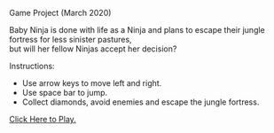 Game Project (March 2020)

Baby Ninja is done with life as a Ninja  and plans to escape their jungle fortress for less sinister pastures, <br />
but will her fellow Ninjas accept her decision?

Instructions:
- Use arrow keys to move left and right.
- Use space bar to jump.
- Collect diamonds, avoid enemies and escape the jungle fortress.

[Click Here to Play.](https://mary-brenda.github.io/Baby-Ninja/Game%20Project%207/index.html)
